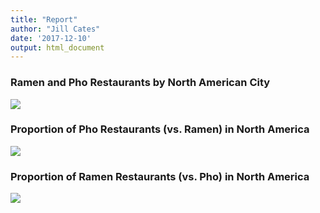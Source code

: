 ```yaml
---
title: "Report"
author: "Jill Cates"
date: '2017-12-10'
output: html_document
---
```





### Ramen and Pho Restaurants by North American City

![](../../results/ramen_pho_restaurants_by_city.png)



### Proportion of Pho Restaurants (vs. Ramen) in North America

![](../../results/pho_popularity.png)



### Proportion of Ramen Restaurants (vs. Pho) in North America

![](../../results/ramen_popularity.png)
